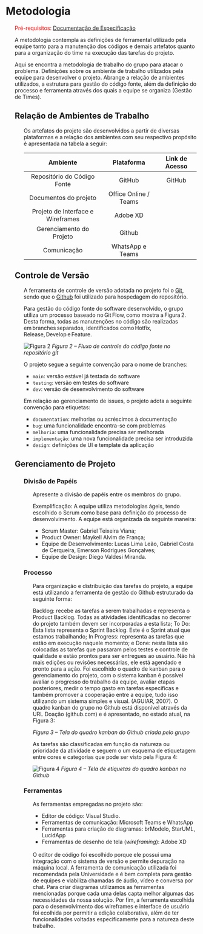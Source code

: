 
# Metodologia
<ol>

<span style="color:red">Pré-requisitos: <a href="2-Especificação do Projeto.md"> Documentação de Especificação</a></span>

A metodologia contempla as definições de ferramental utilizado pela equipe tanto para a manutenção dos códigos e demais artefatos quanto para a organização do time na execução das tarefas do projeto.

Aqui  se encontra a metodologia de trabalho do grupo para atacar o problema. Definições sobre os ambiente de trabalho utilizados pela equipe para desenvolver o projeto. Abrange a relação de ambientes utilizados, a estrutura para gestão do código fonte, além da definição do processo e ferramenta através dos quais a equipe se organiza (Gestão de Times).

## Relação de Ambientes de Trabalho
<ol>
 
Os artefatos do projeto são desenvolvidos a partir de diversas plataformas e a relação dos ambientes com seu respectivo propósito é apresentada na tabela a seguir:

|**Ambiente**|**Plataforma**|**Link de Acesso**
|:-------------------------------: | :----------------------------------------------------------:|:-------------------------------------------------:|
|Repositório do Código Fonte|GitHub|GitHub||
|Documentos do projeto|Office Online / Teams||
| Projeto de Interface e Wireframes |Adobe XD||
|Gerenciamento do Projeto|Github||
|Comunicação|WhatsApp e Teams||
</ol>


## Controle de Versão
<ol>

A ferramenta de controle de versão adotada no projeto foi o
[Git](https://git-scm.com/), sendo que o [Github](https://github.com)
foi utilizado para hospedagem do repositório.

Para gestão do código fonte do software desenvolvido, o grupo utiliza um processo baseado no Git Flow, como mostra a Figura 2. Desta forma, todas as manutenções no código são realizadas em branches separados, identificados como Hotfix, Release, Develop e Feature.  

![Figura 2](https://github.com/ICEI-PUC-Minas-PMV-ADS/projeto4/blob/Gabrieltviana/src/imgMetodologia/controleVers%C3%A3o.png)
*Figura 2 – Fluxo de controle do código fonte no repositório git*

O projeto segue a seguinte convenção para o nome de branches:

- `main`: versão estável já testada do software
- `testing`: versão em testes do software
- `dev`: versão de desenvolvimento do software

Em relação ao gerenciamento de issues, o projeto adota a seguinte convenção para
etiquetas:

- `documentation`: melhorias ou acréscimos à documentação
- `bug`: uma funcionalidade encontra-se com problemas
- `melhoria`: uma funcionalidade precisa ser melhorada
- `implementação`: uma nova funcionalidade precisa ser introduzida
- `design`: definições de UI e template da aplicação
</ol>
 
## Gerenciamento de Projeto
<ol>
 
### Divisão de Papéis
<ol>
 
Apresente a divisão de papéis entre os membros do grupo.

Exemplificação: A equipe utiliza metodologias ágeis, tendo escolhido o Scrum como base para definição do processo de desenvolvimento. A equipe está organizada da seguinte maneira:
- Scrum Master: Gabriel Teixeira Viana;
- Product Owner: Maykell Alvim de França;
- Equipe de Desenvolvimento: Lucas Lima Leão, Gabriel Costa de Cerqueira, Emerson Rodrigues Gonçalves;
- Equipe de Design: Diego Valdesi Miranda.
 </ol>
 
### Processo
<ol>
 
Para organização e distribuição das tarefas do projeto, a equipe está utilizando a ferramenta de gestão do Github estruturado da seguinte forma:

Backlog: recebe as tarefas a serem trabalhadas e representa o Product Backlog. Todas as atividades identificadas no decorrer do projeto também devem ser incorporadas a esta lista;
To Do: Esta lista representa o Sprint Backlog. Este é o Sprint atual que estamos trabalhando;
In Progress: representa as tarefas que estão em execução naquele momento; e
Done: nesta lista são colocadas as tarefas que passaram pelos testes e controle de qualidade e estão prontos para ser entregues ao usuário. Não há mais edições ou revisões necessárias, ele está agendado e pronto para a ação.
Foi escolhido o quadro de kanban para o gerenciamento do projeto, com o sistema kanban é possível avaliar o progresso do trabalho da equipe, avaliar etapas posteriores, medir o tempo gasto em tarefas especificas e também promover a cooperação entre a equipe, tudo isso utilizando um sistema simples e visual. (AGUIAR, 2007). O quadro kanban do grupo no Github está disponível através da URL Doação (github.com) e é apresentado, no estado atual, na Figura 3:

*Figura 3 – Tela do quadro kanban do Github criada pelo grupo*

As tarefas são classificadas em função da natureza ou prioridade da atividade e seguem o um esquema de etiquetagem entre cores e categorias que pode ser visto pela Figura 4: 

![Figura 4](https://github.com/ICEI-PUC-Minas-PMV-ADS/projeto4/blob/Gabrieltviana/src/imgMetodologia/labels.png)
*Figura 4 – Tela de etiquetas do quadro kanban no Github*
 </ol>
 
### Ferramentas
<ol>

 As ferramentas empregadas no projeto são:

- Editor de código: Visual Studio.
- Ferramentas de comunicação: Microsoft Teams e WhatsApp
- Ferramentas para criação de diagramas: brModelo, StarUML, LucidApp
- Ferramentas de desenho de tela (_wireframing_): Adobe XD
<br>
O editor de código foi escolhido porque ele possui uma integração com o sistema de versão e permite depuração na máquina local. 
A ferramenta de comunicação utilizada foi recomendada pela Universidade e é bem completa para gestão de equipes e viabiliza chamadas de áudio, vídeo e conversa por chat. 
Para criar diagramas utilizamos as ferramentas mencionadas porque cada uma delas capta melhor algumas das necessidades da nossa solução. 
Por fim, a ferramenta escolhida para o desenvolvimento dos wireframes e interface de usuário foi ecolhida por permitir a edição colaborativa, além de ter funcionalidades voltadas especificamente para a natureza deste trabalho.
 </ol></ol></ol>
